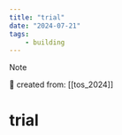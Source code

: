 ```yaml
---
title: "trial"
date: "2024-07-21"
tags:
    - building
---
```


> [!NOTE]
> 🌱 created from: [[tos_2024]]

# trial



